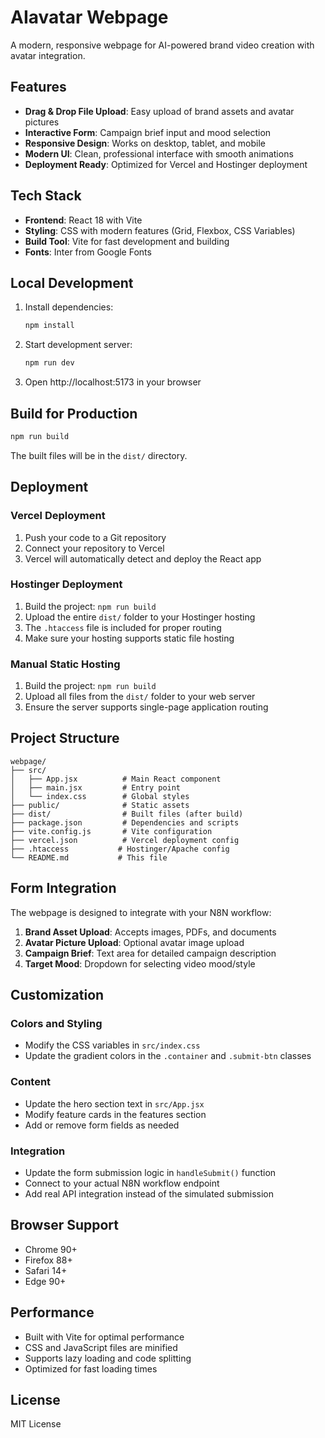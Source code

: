 # AIavatar Webpage

A modern, responsive webpage for AI-powered brand video creation with avatar integration.

## Features

- **Drag & Drop File Upload**: Easy upload of brand assets and avatar pictures
- **Interactive Form**: Campaign brief input and mood selection
- **Responsive Design**: Works on desktop, tablet, and mobile
- **Modern UI**: Clean, professional interface with smooth animations
- **Deployment Ready**: Optimized for Vercel and Hostinger deployment

## Tech Stack

- **Frontend**: React 18 with Vite
- **Styling**: CSS with modern features (Grid, Flexbox, CSS Variables)
- **Build Tool**: Vite for fast development and building
- **Fonts**: Inter from Google Fonts

## Local Development

1. Install dependencies:
   ```bash
   npm install
   ```

2. Start development server:
   ```bash
   npm run dev
   ```

3. Open http://localhost:5173 in your browser

## Build for Production

```bash
npm run build
```

The built files will be in the `dist/` directory.

## Deployment

### Vercel Deployment

1. Push your code to a Git repository
2. Connect your repository to Vercel
3. Vercel will automatically detect and deploy the React app

### Hostinger Deployment

1. Build the project: `npm run build`
2. Upload the entire `dist/` folder to your Hostinger hosting
3. The `.htaccess` file is included for proper routing
4. Make sure your hosting supports static file hosting

### Manual Static Hosting

1. Build the project: `npm run build`
2. Upload all files from the `dist/` folder to your web server
3. Ensure the server supports single-page application routing

## Project Structure

```
webpage/
├── src/
│   ├── App.jsx          # Main React component
│   ├── main.jsx         # Entry point
│   └── index.css        # Global styles
├── public/              # Static assets
├── dist/                # Built files (after build)
├── package.json         # Dependencies and scripts
├── vite.config.js       # Vite configuration
├── vercel.json          # Vercel deployment config
├── .htaccess           # Hostinger/Apache config
└── README.md           # This file
```

## Form Integration

The webpage is designed to integrate with your N8N workflow:

1. **Brand Asset Upload**: Accepts images, PDFs, and documents
2. **Avatar Picture Upload**: Optional avatar image upload
3. **Campaign Brief**: Text area for detailed campaign description
4. **Target Mood**: Dropdown for selecting video mood/style

## Customization

### Colors and Styling
- Modify the CSS variables in `src/index.css`
- Update the gradient colors in the `.container` and `.submit-btn` classes

### Content
- Update the hero section text in `src/App.jsx`
- Modify feature cards in the features section
- Add or remove form fields as needed

### Integration
- Update the form submission logic in `handleSubmit()` function
- Connect to your actual N8N workflow endpoint
- Add real API integration instead of the simulated submission

## Browser Support

- Chrome 90+
- Firefox 88+
- Safari 14+
- Edge 90+

## Performance

- Built with Vite for optimal performance
- CSS and JavaScript files are minified
- Supports lazy loading and code splitting
- Optimized for fast loading times

## License

MIT License